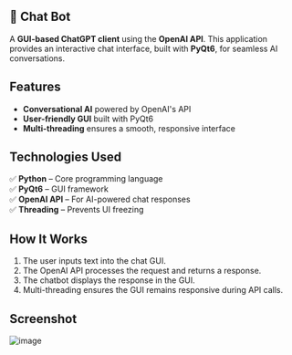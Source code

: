 ## 🤖 Chat Bot

A **GUI-based ChatGPT client** using the **OpenAI API**. This application provides an interactive chat interface, built with **PyQt6**, for seamless AI conversations.

## Features
- **Conversational AI** powered by OpenAI's API
- **User-friendly GUI** built with PyQt6
- **Multi-threading** ensures a smooth, responsive interface

## Technologies Used
✅ **Python** – Core programming language  
✅ **PyQt6** – GUI framework  
✅ **OpenAI API** – For AI-powered chat responses  
✅ **Threading** – Prevents UI freezing  

## How It Works
1. The user inputs text into the chat GUI.
2. The OpenAI API processes the request and returns a response.
3. The chatbot displays the response in the GUI.
4. Multi-threading ensures the GUI remains responsive during API calls.

## Screenshot

![image](https://github.com/sefi0609/Python-Apps/assets/81361291/85f4a9da-cc6a-40fa-8912-18fc6dac02c4)
